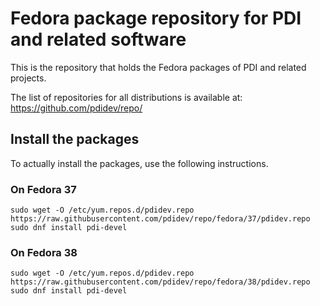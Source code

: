 # Fedora package repository for PDI and related software

This is the repository that holds the Fedora packages of PDI and related projects.

The list of repositories for all distributions is available at: https://github.com/pdidev/repo/

## Install the packages

To actually install the packages, use the following instructions.

### On Fedora 37

```
sudo wget -O /etc/yum.repos.d/pdidev.repo https://raw.githubusercontent.com/pdidev/repo/fedora/37/pdidev.repo
sudo dnf install pdi-devel
```
### On Fedora 38

```
sudo wget -O /etc/yum.repos.d/pdidev.repo https://raw.githubusercontent.com/pdidev/repo/fedora/38/pdidev.repo
sudo dnf install pdi-devel
```

